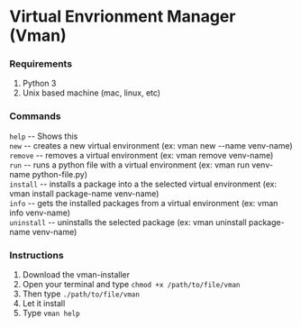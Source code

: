 # Virtual Envrionment Manager (Vman)

### Requirements
1. Python 3
2. Unix based machine (mac, linux, etc)

### Commands

```help``` -- Shows this\
```new``` -- creates a new virtual environment (ex: vman new --name venv-name)\
```remove``` -- removes a virtual environment (ex: vman remove venv-name)\
```run``` -- runs a python file with a virtual environment (ex: vman run venv-name python-file.py)\
```install``` -- installs a package into a the selected virtual environment (ex: vman install package-name venv-name)\
```info``` -- gets the installed packages from a virtual environment (ex: vman info venv-name)\
```uninstall``` -- uninstalls the selected package (ex: vman uninstall package-name venv-name)

### Instructions
1. Download the vman-installer
2. Open your terminal and type ```chmod +x /path/to/file/vman```
3. Then type ```./path/to/file/vman```
4. Let it install
5. Type ```vman help```
